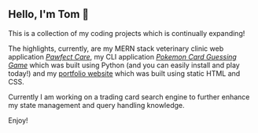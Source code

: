 ## Hello, I'm Tom 👋

This is a collection of my coding projects which is continually expanding!

The highlights, currently, are my MERN stack veterinary clinic web application [_Pawfect Care_](https://github.com/tthecoder15/T3A2-MERN-App/tree/main/T3A2-B), my CLI application [_Pokemon Card Guessing Game_](https://github.com/tthecoder15/Pokemon-Card-Guessing-Game-CLI-Application) which was built using Python (and you can easily install and play today!) and my [portfolio website](https://github.com/tthecoder15/Portfolio-Website) which was built using static HTML and CSS.

Currently I am working on a trading card search engine to further enhance my state management and query handling knowledge.

Enjoy!

<!--
**tthecoder15/tthecoder15** is a ✨ _special_ ✨ repository because its `README.md` (this file) appears on your GitHub profile.

Here are some ideas to get you started:

- 🔭 I’m currently working on ...
- 🌱 I’m currently learning ...
- 👯 I’m looking to collaborate on ...
- 🤔 I’m looking for help with ...
- 💬 Ask me about ...
- 📫 How to reach me: ...
- 😄 Pronouns: ...
- ⚡ Fun fact: ...
-->
